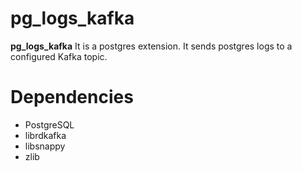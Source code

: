 # pg_logs_kafka
**pg_logs_kafka** It is a postgres extension. It sends postgres logs to a configured Kafka topic.

# Dependencies

* PostgreSQL
* librdkafka
* libsnappy
* zlib
